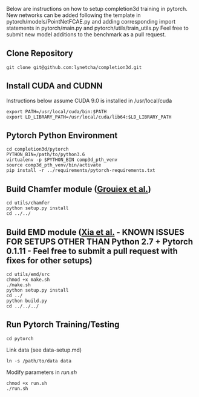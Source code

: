 Below are instructions on how to setup completion3d training in pytorch.
New networks can be added following the template in pytorch/models/PointNetFCAE.py 
and adding corresponding import statements in pytorch/main.py and 
pytorch/utils/train_utils.py Feel free to submit new model additions to the 
benchmark as a pull request.

## Clone Repository

```
git clone git@github.com:lynetcha/completion3d.git
```

## Install CUDA and CUDNN

Instructions below assume CUDA 9.0 is installed in /usr/local/cuda

```
export PATH=/usr/local/cuda/bin:$PATH
export LD_LIBRARY_PATH=/usr/local/cuda/lib64:$LD_LIBRARY_PATH
```

## Pytorch Python Environment

```
cd completion3d/pytorch
PYTHON_BIN=/path/to/python3.6
virtualenv -p $PYTHON_BIN comp3d_pth_venv
source comp3d_pth_venv/bin/activate
pip install -r ../requirements/pytorch-requirements.txt

```

## Build Chamfer module ([Grouiex et al.](https://github.com/ThibaultGROUEIX/AtlasNet/tree/master/extension))

```
cd utils/chamfer
python setup.py install
cd ../../
```

## Build EMD module ([Xia et al.](https://github.com/fxia22/pointGAN/tree/master/emd) - KNOWN ISSUES FOR SETUPS OTHER THAN Python 2.7 + Pytorch 0.1.11 - Feel free to submit a pull request with fixes for other setups)

```
cd utils/emd/src
chmod +x make.sh
./make.sh
python setup.py install
cd ../
python build.py
cd ../../../
```

## Run Pytorch Training/Testing

```
cd pytorch
```

Link data (see data-setup.md)

```
ln -s /path/to/data data
```

Modify parameters in *run.sh*

```
chmod +x run.sh
./run.sh
```
